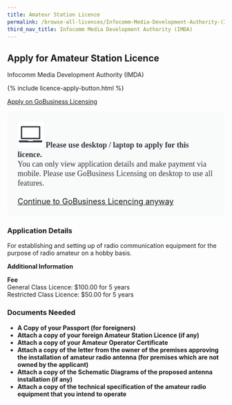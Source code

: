 ```yaml
---
title: Amateur Station Licence
permalink: /browse-all-licences/Infocomm-Media-Development-Authority-(IMDA)/Amateur-Station-Licence
third_nav_title: Infocomm Media Development Authority (IMDA)
---
```


## Apply for Amateur Station Licence

Infocomm Media Development Authority (IMDA)

{% include licence-apply-button.html %}

<a class="btn" id = "desktopNotice" href="https://licence1.business.gov.sg/feportal/web/frontier/eAdvisor?redirection=true&selectedLicenceIds=10012" target="_blank" rel="noopener">Apply on GoBusiness Licensing</a>
<div id = "mobileNotice" style="background: #F9FAFA; border-radius: 5px; width: auto; height: auto; padding: 24px 24px; font-size: 18px; color: #313840;">
<img src="/images/laptop.svg" alt="" style="height: 60px; width: 60px; margin-left: 0px;">
<span style="font-weight: bold; font-family: hknova-bold; font-size: 18px; ">Please use desktop / laptop to apply for this licence.</span><br>
<span style="font-family: hknova-regular;">You can only view application details and make payment via mobile. Please use GoBusiness Licensing on desktop to use all features.</span><br><br>
<a id="mobileNotice" href="https://licence1.business.gov.sg/feportal/web/frontier/eAdvisor?redirection=true&selectedLicenceIds=10012" target="_blank" rel="noopener">Continue to GoBusiness Licencing anyway</a>
</div>

<H3>Application Details</H3>

<p>For establishing and setting up of radio communication equipment for the purpose of radio amateur on a hobby basis.</p>

<strong>Additional Information</strong>

<p><strong>Fee</strong><br />General Class Licence: $100.00 for 5 years<br />Restricted Class Licence: $50.00 for 5 years</p>

<H3>Documents Needed</H3>

<ul>
<li><strong>A Copy of your Passport (for foreigners)</strong></li>
<li><strong>Attach a copy of your foreign Amateur Station Licence (if any)</strong></li>
<li><strong>Attach a copy of your Amateur Operator Certificate</strong></li>
<li><strong>Attach a copy of the letter from the owner of the premises approving the installation of amateur radio antenna (for premises which are not owned by the applicant)</strong></li>
<li><strong>Attach a copy of the Schematic Diagrams of the proposed antenna installation (if any)</strong></li>
<li><strong>Attach a copy of the technical specification of the amateur radio equipment that you intend to operate</strong></li>
</ul>


